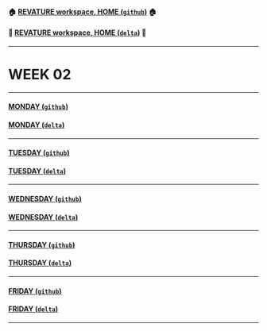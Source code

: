#### :house: [REVATURE workspace, HOME (`github`)](https://github.com/joedonline/REVATURE__workspace)  :house:
#### :house_with_garden: [REVATURE workspace, HOME (`delta`)](https://github.com/deltachannel/REVATURE__workspace) :house_with_garden:
---
# WEEK 02

---
#### [MONDAY (`github`)](https://github.com/joedonline/REVATURE__workspace/tree/master/WEEK__02/__01_MONDAY)
#### [MONDAY (`delta`)](https://github.com/deltachannel/REVATURE__workspace/tree/master/WEEK__02/__01_MONDAY)

---
#### [TUESDAY (`github`)](https://github.com/joedonline/REVATURE__workspace/tree/master/WEEK__02/__02_TUESDAY)
#### [TUESDAY (`delta`)](https://github.com/deltachannel/REVATURE__workspace/tree/master/WEEK__02/__02_TUESDAY)

---
#### [WEDNESDAY (`github`)](https://github.com/joedonline/REVATURE__workspace/tree/master/WEEK__02/__03_WEDNESDAY)
#### [WEDNESDAY (`delta`)](https://github.com/deltachannel/REVATURE__workspace/tree/master/WEEK__02/__03_WEDNESDAY)

---
#### [THURSDAY (`github`)](https://github.com/joedonline/REVATURE__workspace/tree/master/WEEK__02/__04_THURSDAY)
#### [THURSDAY (`delta`)](https://github.com/deltachannel/REVATURE__workspace/tree/master/WEEK__02/__04_THURSDAY)

---
#### [FRIDAY (`github`)](https://github.com/joedonline/REVATURE__workspace/tree/master/WEEK__02/__05_FRIDAY)
#### [FRIDAY (`delta`)](https://github.com/deltachannel/REVATURE__workspace/tree/master/WEEK__02/__05_FRIDAY)

---
